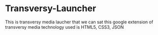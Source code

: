 # Transversy-Launcher
This is transversy media laucher that we can sat this google extension of transversy media technology used is HTML5, CSS3, JSON 
